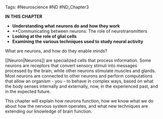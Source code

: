 Tags: #Neuroscience #ND #ND_Chapter3

**IN THIS CHAPTER**
* **Understanding what neurons do and how they work**
* **Communicating between neurons: The role of neurotransmitters
* **Looking at the role of glial cells**
* **Examining the various techniques used to study neural activity**

What are neurons, and how do they enable minds? 

[[Neuron|Neurons]] are specialized cells that process information.  Some neurons are receptors that convert sensory stimuli into messages processed by the brain, while other neurons stimulate muscles and glands. Most neurons are connected to other neurons and perform computations that allow an organism - you - to behave in complex ways, based on what the body senses internally and externally, now, in the experienced past, and in the expected future.

This chapter will explain how neurons function, how we know what we do about how the nervous system operates, and what new techniques are extending our knowledge of brain function.


